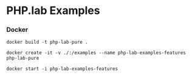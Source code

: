 # PHP.lab Examples

### Docker

```console
docker build -t php-lab-pure .
```

```console
docker create -it -v ./:/examples --name php-lab-examples-features php-lab-pure
```

```console
docker start -i php-lab-examples-features
```
